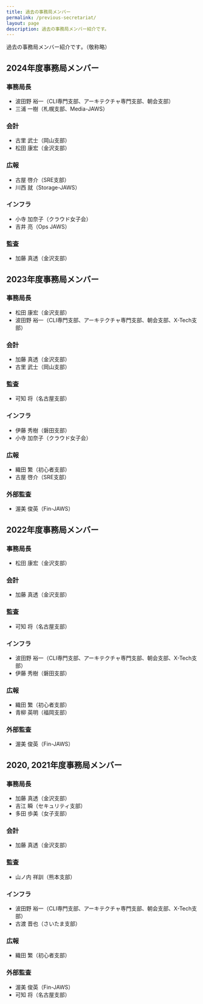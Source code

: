 ```yaml
---
title: 過去の事務局メンバー
permalink: /previous-secretariat/
layout: page
description: 過去の事務局メンバー紹介です。
---
```


過去の事務局メンバー紹介です｡（敬称略）

## 2024年度事務局メンバー
### 事務局長
- 波田野 裕一（CLI専門支部、アーキテクチャ専門支部、朝会支部）
- 三浦 一樹（札幌支部、Media-JAWS）

### 会計
- 古里 武士（岡山支部）
- 松田 康宏（金沢支部）

### 広報
- 古屋 啓介（SRE支部）
- 川西 就（Storage-JAWS）

### インフラ
- 小寺 加奈子（クラウド女子会）
- 吉井 亮（Ops JAWS）

### 監査
- 加藤 真透（金沢支部）

## 2023年度事務局メンバー
### 事務局長
- 松田 康宏（金沢支部）
- 波田野 裕一（CLI専門支部、アーキテクチャ専門支部、朝会支部、X-Tech支部）

### 会計
- 加藤 真透（金沢支部）
- 古里 武士（岡山支部）

### 監査
- 可知 将（名古屋支部）

### インフラ
- 伊藤 秀樹（磐田支部）
- 小寺 加奈子（クラウド女子会）

### 広報
- 織田 繁（初心者支部）
- 古屋 啓介（SRE支部）

### 外部監査
- 渥美 俊英（Fin-JAWS）

## 2022年度事務局メンバー
### 事務局長
- 松田 康宏（金沢支部）

### 会計
- 加藤 真透（金沢支部）

### 監査
- 可知 将（名古屋支部）

### インフラ
- 波田野 裕一（CLI専門支部、アーキテクチャ専門支部、朝会支部、X-Tech支部）
- 伊藤 秀樹（磐田支部）

### 広報
- 織田 繁（初心者支部）
- 青柳 英明（福岡支部）

### 外部監査
- 渥美 俊英（Fin-JAWS）

## 2020, 2021年度事務局メンバー
### 事務局長
- 加藤 真透（金沢支部）
- 吉江 瞬（セキュリティ支部）
- 多田 歩美（女子支部）

### 会計
- 加藤 真透（金沢支部）

### 監査
- 山ノ内 祥訓（熊本支部）

### インフラ
- 波田野 裕一（CLI専門支部、アーキテクチャ専門支部、朝会支部、X-Tech支部）
- 古渡 晋也（さいたま支部）

### 広報
- 織田 繁（初心者支部）

### 外部監査
- 渥美 俊英（Fin-JAWS）
- 可知 将（名古屋支部）